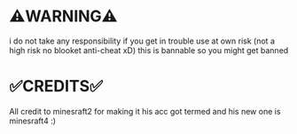 # ⚠️WARNING⚠️
i do not take any responsibility if you get in trouble use at own risk (not a high risk no blooket anti-cheat xD) this is bannable so you might get banned


# ✅CREDITS✅
All credit to minesraft2 for making it his acc got termed and his new one is minesraft4 :)
